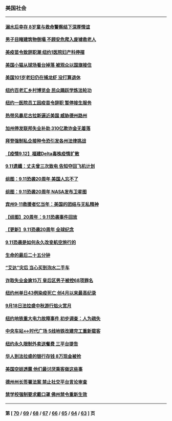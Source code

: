 ### 美国社会
---
#### [溺水后幸存 8岁童与救命警察结下深厚情谊](../../pages/ncid1078160/n13229576.md) 
#### [男子目睹建筑物倒塌 不顾安危爬入废墟救老人](../../pages/ncid1078160/n13229301.md) 
#### [美疫苗令致辞职潮 纽约1医院妇产科停摆](../../pages/ncid1078160/n13230234.md) 
#### [美国小猫从球场看台掉落 被观众以国旗接住](../../pages/ncid1078160/n13229786.md) 
#### [美国101岁老妇仍在捕龙虾 没打算退休](../../pages/ncid1078160/n13229135.md) 
#### [纽约百老汇乡村博览会 民众踊跃学炼法轮功](../../pages/ncid1078160/n13222755.md) 
#### [纽约一医院员工因疫苗令辞职 暂停接生服务](../../pages/ncid1078160/n13228742.md) 
#### [热带风暴尼古拉斯逼近美国 威胁德州路州](../../pages/ncid1078160/n13228647.md) 
#### [加州停发联邦失业补助 310亿欺诈金无着落](../../pages/ncid1078160/n13228900.md) 
#### [拜登强制私企接种令恐引发各州法律挑战](../../pages/ncid1078160/n13228738.md) 
#### [【疫情9.12】福建Delta毒株疫情扩散](../../pages/ncid1078160/n13227763.md) 
#### [9.11遗孀：丈夫曾三次致电 告知夺回飞机计划](../../pages/ncid1078160/n13227077.md) 
#### [组图：9.11恐袭20周年 美国人忘不了](../../pages/ncid1078160/n13226708.md) 
#### [组图：9.11恐袭20周年 NASA发布卫星图](../../pages/ncid1078160/n13226679.md) 
#### [宾州9‧11救援者忆当年：美国的团结与无私精神](../../pages/ncid1078160/n13226689.md) 
#### [【组图】20周年：9.11恐袭事件回放](../../pages/ncid1078160/n13226331.md) 
#### [【更新】9.11恐袭20周年 全球纪念](../../pages/ncid1078160/n13226388.md) 
#### [9.11恐袭是如何永久改变航空旅行的](../../pages/ncid1078160/n13226452.md) 
#### [生命的最后二十五分钟](../../pages/ncid1078160/n13225823.md) 
#### [“艾达”灾后 当心买到泡水二手车](../../pages/ncid1078160/n13225820.md) 
#### [诈取失业金逾15万 皇后区男子被控68项罪名](../../pages/ncid1078160/n13225805.md) 
#### [纽约州单日43例染疫死亡 创4月以来最高纪录](../../pages/ncid1078160/n13225746.md) 
#### [9月18日法拉盛中秋游行焰火赏月](../../pages/ncid1078160/n13225828.md) 
#### [纽约地铁重大电力故障事件 初步调查：人为疏失](../../pages/ncid1078160/n13225743.md) 
#### [中央车站↔时代广场  S线地铁改建完工重新载客](../../pages/ncid1078160/n13225831.md) 
#### [纽约永久限制外卖送餐费 三平台提吿](../../pages/ncid1078160/n13225748.md) 
#### [华人到法拉盛的银行存钱 8万现金被抢](../../pages/ncid1078160/n13225808.md) 
#### [美国空姐透露 他们最讨厌乘客做这些事](../../pages/ncid1078160/n13223973.md) 
#### [德州州长签署法案 禁止社交平台言论审查](../../pages/ncid1078160/n13225728.md) 
#### [禁学校强制要求戴口罩 佛州禁令重新生效](../../pages/ncid1078160/n13225428.md) 

---
#### 第 [ [70](./70.md) / [69](./69.md) / [68](./68.md) / [67](./67.md) / [66](./66.md) / [65](./65.md) / [64](./64.md) / [63](./63.md) ] 页
